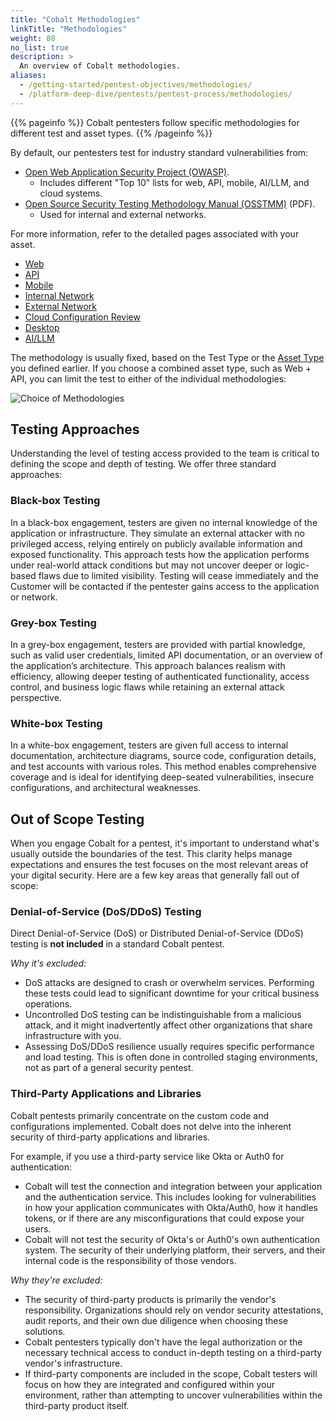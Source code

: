 ```yaml
---
title: "Cobalt Methodologies"
linkTitle: "Methodologies"
weight: 80
no_list: true
description: >
  An overview of Cobalt methodologies.
aliases:
  - /getting-started/pentest-objectives/methodologies/
  - /platform-deep-dive/pentests/pentest-process/methodologies/
---
```


{{% pageinfo %}}
Cobalt pentesters follow specific methodologies for different test and asset types.
{{% /pageinfo %}}

By default, our pentesters test for industry standard vulnerabilities from:

- [Open Web Application Security Project (OWASP)](https://owasp.org).
  - Includes different "Top 10" lists for web, API, mobile, AI/LLM, and cloud systems.
- [Open Source Security Testing Methodology Manual (OSSTMM)](https://www.isecom.org/OSSTMM.3.pdf) (PDF).
  - Used for internal and external networks.

For more information, refer to the detailed pages associated with your
asset.

- [Web](/methodologies/web-methodologies/)
- [API](/methodologies/api-methodologies/)
- [Mobile](/methodologies/mobile/)
- [Internal Network](/methodologies/internal-network/)
- [External Network](/methodologies/external-network/)
- [Cloud Configuration Review](/methodologies/cloud-configuration-review/)
- [Desktop](/methodologies/desktop/)
- [AI/LLM](/methodologies/ai-llm/)

The methodology is usually fixed, based on the Test Type or the [Asset Type](/platform-deep-dive/assets/asset-types/)
you defined earlier. If you choose a combined asset type, such as Web + API, you
can limit the test to either of the individual methodologies:

![Choice of Methodologies](/gsg/WebOrAPI.png "Choose a pentest methodology for Web + API assets")

## Testing Approaches

Understanding the level of testing access provided to the team is critical to defining the scope and depth of testing. We offer three standard approaches:

### Black-box Testing

In a black-box engagement, testers are given no internal knowledge of the application or infrastructure. They simulate an external attacker with no privileged access, relying entirely on publicly available information and exposed functionality. This approach tests how the application performs under real-world attack conditions but may not uncover deeper or logic-based flaws due to limited visibility. Testing will cease immediately and the Customer will be contacted if the pentester gains access to the application or network.

### Grey-box Testing

In a grey-box engagement, testers are provided with partial knowledge, such as valid user credentials, limited API documentation, or an overview of the application’s architecture. This approach balances realism with efficiency, allowing deeper testing of authenticated functionality, access control, and business logic flaws while retaining an external attack perspective.

### White-box Testing

In a white-box engagement, testers are given full access to internal documentation, architecture diagrams, source code, configuration details, and test accounts with various roles. This method enables comprehensive coverage and is ideal for identifying deep-seated vulnerabilities, insecure configurations, and architectural weaknesses.

## Out of Scope Testing

When you engage Cobalt for a pentest, it's important to understand what's usually outside the boundaries of the test. This clarity helps manage expectations and ensures the test focuses on the most relevant areas of your digital security. Here are a few key areas that generally fall out of scope:

### Denial-of-Service (DoS/DDoS) Testing

Direct Denial-of-Service (DoS) or Distributed Denial-of-Service (DDoS) testing is **not included** in a standard Cobalt pentest.

_Why it's excluded:_

- DoS attacks are designed to crash or overwhelm services. Performing these tests could lead to significant downtime for your critical business operations.
- Uncontrolled DoS testing can be indistinguishable from a malicious attack, and it might inadvertently affect other organizations that share infrastructure with you.
- Assessing DoS/DDoS resilience usually requires specific performance and load testing. This is often done in controlled staging environments, not as part of a general security pentest.

### Third-Party Applications and Libraries

Cobalt pentests primarily concentrate on the custom code and configurations implemented. Cobalt does not delve into the inherent security of third-party applications and libraries.

For example, if you use a third-party service like Okta or Auth0 for authentication:

- Cobalt will test the connection and integration between your application and the authentication service. This includes looking for vulnerabilities in how your application communicates with Okta/Auth0, how it handles tokens, or if there are any misconfigurations that could expose your users.
- Cobalt will not test the security of Okta's or Auth0's own authentication system. The security of their underlying platform, their servers, and their internal code is the responsibility of those vendors.

_Why they're excluded:_

- The security of third-party products is primarily the vendor's responsibility. Organizations should rely on vendor security attestations, audit reports, and their own due diligence when choosing these solutions.
- Cobalt pentesters typically don't have the legal authorization or the necessary technical access to conduct in-depth testing on a third-party vendor's infrastructure.
- If third-party components are included in the scope, Cobalt testers will focus on how they are integrated and configured within your environment, rather than attempting to uncover vulnerabilities within the third-party product itself.
